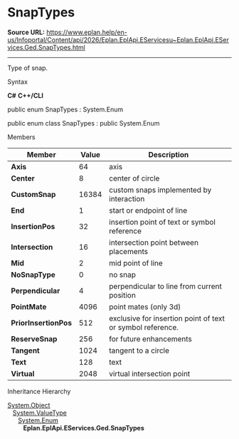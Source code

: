 # SnapTypes

**Source URL:** https://www.eplan.help/en-us/Infoportal/Content/api/2026/Eplan.EplApi.EServicesu~Eplan.EplApi.EServices.Ged.SnapTypes.html

---

Type of snap.

Syntax

**C#**
**C++/CLI**


public enum SnapTypes : System.Enum

public enum class SnapTypes : public System.Enum


Members

| Member | Value | Description |
| --- | --- | --- |
| **Axis** | 64 | axis |
| **Center** | 8 | center of circle |
| **CustomSnap** | 16384 | custom snaps implemented by interaction |
| **End** | 1 | start or endpoint of line |
| **InsertionPos** | 32 | insertion point of text or symbol reference |
| **Intersection** | 16 | intersection point between placements |
| **Mid** | 2 | mid point of line |
| **NoSnapType** | 0 | no snap |
| **Perpendicular** | 4 | perpendicular to line from current position |
| **PointMate** | 4096 | point mates (only 3d) |
| **PriorInsertionPos** | 512 | exclusive for insertion point of text or symbol reference. |
| **ReserveSnap** | 256 | for future enhancements |
| **Tangent** | 1024 | tangent to a circle |
| **Text** | 128 | text |
| **Virtual** | 2048 | virtual intersection point |

Inheritance Hierarchy

[System.Object](#)  
   [System.ValueType](#)  
      [System.Enum](#)  
         **Eplan.EplApi.EServices.Ged.SnapTypes**

